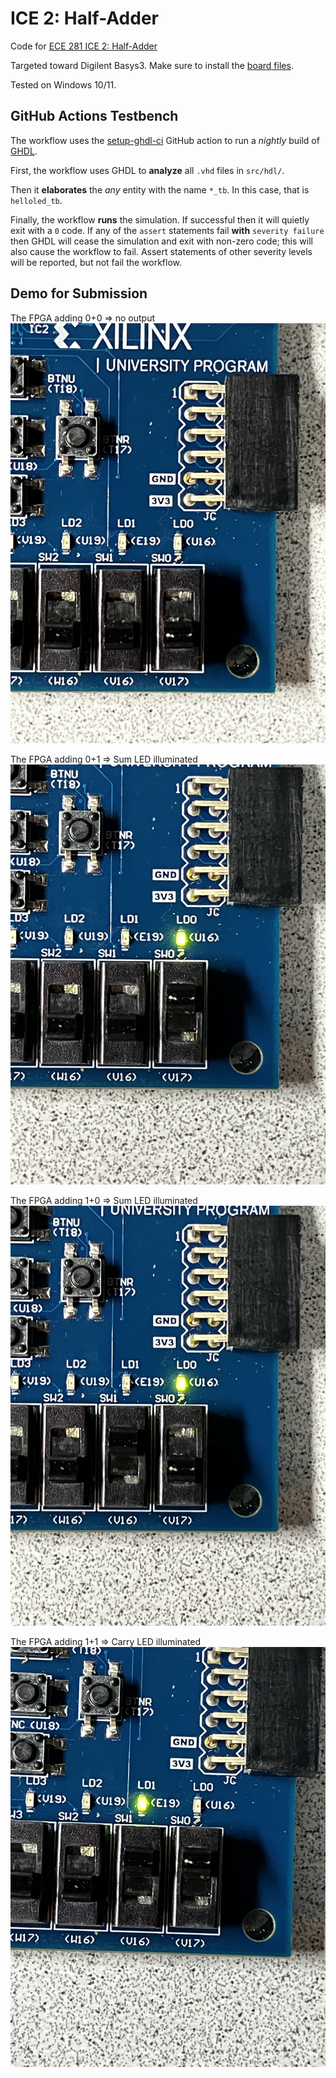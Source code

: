 # ICE 2: Half-Adder

Code for [ECE 281 ICE 2: Half-Adder](https://usafa-ece.github.io/ece281-book/ICE/ICE2.html)

Targeted toward Digilent Basys3. Make sure to install the [board files](https://github.com/Xilinx/XilinxBoardStore/tree/2018.2/boards/Digilent/basys3).

Tested on Windows 10/11.

## GitHub Actions Testbench

The workflow uses the [setup-ghdl-ci](https://github.com/ghdl/setup-ghdl-ci) GitHub action
to run a *nightly* build of [GHDL](https://ghdl.github.io/ghdl/).

First, the workflow uses GHDL to **analyze** all `.vhd` files in `src/hdl/`.

Then it **elaborates** the *any* entity with the name `*_tb`. In this case, that is `helloled_tb`.

Finally, the workflow **runs** the simulation. If successful then it will quietly exit with a `0` code.
If any of the `assert` statements fail **with** `severity failure` then GHDL will cease the simulation and exit with non-zero code; this will also cause the workflow to fail.
Assert statements of other severity levels will be reported, but not fail the workflow.

## Demo for Submission

The FPGA adding 0+0 => no output  
![The FPGA adding 0+0 => no output](./Olivier_Demo_00.jpg)

The FPGA adding 0+1 => Sum LED illuminated  
![The FPGA adding 0+1 => Sum LED illuminated](./Olivier_Demo_01.jpg)

The FPGA adding 1+0 => Sum LED illuminated  
![The FPGA adding 1+0 => Sum LED illuminated](./Olivier_Demo_10.jpg)

The FPGA adding 1+1 => Carry LED illuminated  
![The FPGA adding 1+1 => Carry LED illuminated](./Olivier_Demo_11.jpg)